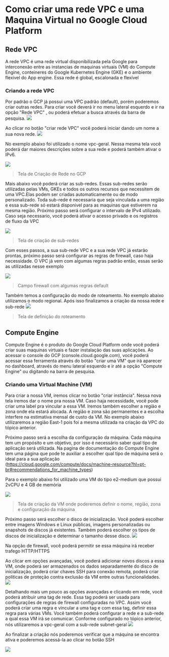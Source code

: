# Como criar uma rede VPC e uma Maquina Virtual no Google Cloud Platform

## Rede VPC

A rede VPC é uma rede virtual disponibilizada pela Google para interconexão entre as instancias de maquinas virtuais (VM) do Compute Engine, conteineres do Google Kubernetes Engine (GKE) e o ambiente flexivel do App engine. Essa rede é global, escalonada e flexível


### Criando a rede VPC

Por padrão o GCP já possui uma VPC padrão (default), porém poderemos criar outras redes. Para criar você deverá ir no menu lateral esquerdo e ir na opção "Rede VPC" , ou poderá  efetuar a busca através da barra de pesquisa.
![](/images/menu-vpc.JPG)

Ao clicar no botão "criar rede VPC" você poderá iniciar dando um nome a sua nova rede. 
![](/images/dashboard-vpc.JPG)

No exemplo abaixo foi utilizado o nome vpc-geral. Nessa mesma tela você poderá dar maiores descrições sobre a sua rede e poderá também ativar o IPv6.

![](/images/criar-rede.JPG)
> Tela de Criação de Rede no GCP

Mais abaixo você poderá criar as sub-redes. Essas sub-redes serão utilizadas pelas VMs, GKEs e todos os outros recursos que necessitem de uma VPC.Elas podem ser criadas automaticamente ou de modo personalizado. Toda sub-rede é necessaria que seja vinculada a uma região e essa sub-rede só estará disponivel para as maquinas que estiverem na mesma região. Próximo passo será configurar o intervalo de IPv4 utilizado. Caso seja necessario, você poderá ativar o acesso privado e os registros de fluxo da VPC

![](/images/editar-subrede.JPG)
> Tela de criação de sub-redes

Com esses passos, a sua sub-rede VPC e a sua rede VPC já estarão prontas, próximo passo será configurar as regras de firewall, caso haja necessidade. O VPC já vem com algumas regras padrão então, essas serão as utilizadas nesse exemplo

![](/images/firewall.JPG)
> Campo firewall com algumas regras default

Também temos a configuração do modo de roteamento. No exemplo abaixo utilizamos o modo regional. Após isso finalizamos a criação da nossa rede e sub-rede
![](/images/roteamento.JPG)
> Tela de definição do roteamento

## Compute Engine

Compute Engine é o produto do Google Cloud Platform onde você poderá criar suas maquinas virtuais e fazer instalação das suas aplicações. Ao acessar o console do GCP (console.cloud.google.com), você poderá acessar essa ferramenta através do botão "criar uma VM" que irá aparecer no dashboard, através do menu lateral esquerdo e ir até a opção "Compute Engine" ou digitando na barra de pesquisa.

### Criando uma Virtual Machine (VM)

Para criar a nossa VM, iremos clicar no botão "criar instância". Nessa nova tela iremos dar o nome pra nossa VM. Caso haja necessidade, você pode criar uma label pra vincular a essa VM. Iremos também escolher a região e zona onde ela estará alocada. A região e zona são permanentes e a escolha interfere na estimativa mensal de custo da VM. No exemplo abaixo utilizaremos a região East-1 pois foi a mesma utilizada na criação da VPC do tópico anterior.

Próximo passo será a escolha da configuração da máquina. Cada máquina tem um propósito e um objetivo, por isso é necessário saber qual tipo de aplicação será utilizada. Na pagina de documentação do Compute Engine tem uma página que pode te auxiliar a escolher qual tipo de máquina será o ideal para a sua aplicação (https://cloud.google.com/compute/docs/machine-resource?hl=pt-br#recommendations_for_machine_types)

Para o exemplo abaixo foi utilizado uma VM do tipo e2-medium que possui 2vCPU e 4 GB de memória

![](/images/criar-vm.JPG)
> Tela de criação da VM onde poderemos definir o nome, região, zona e configuração da máquina

Próximo passo será escolher o disco de inicialização. Você poderá escolher entre imagens Windows e Linux públicas, imagens personalizadas ou snapshots de discos já existentes. Também poderá escolher os tipos de discos de inicialização e determinar o tamanho desse disco.
![](/images/imagens-disco.JPG)

Na opção de firewall, você poderá permitir se essa máquina irá receber trafego HTTP/HTTPS

Ao clicar em opções avançadas, você poderá adicionar novos discos a essa VM, onde poderá ser armazenados os dados separadamente do disco de inicialização, poderá criar chaves SSH para conexão remota, poderá criar politicas de proteção contra exclusão da VM entre outras funcionalidades.
![](/images/opcoes.JPG)

Detalhando mais um pouco as opções avançadas e clicando em rede, você poderá atribuir uma tag de rede. Essa tag poderá ser usada para configurações de regras de firewall configuradas no VPC. Assim você poderá criar uma regra e vincular a uma tag e com essa tag, definir essa regra para várias VMs. Você também poderá configurar a rede e a sub-rede a qual essa VM irá se comunicar. Conforme configurado no tópico anterior, nós utilizaremos a vpc-geral com a sub-rede subnet-geral
![](/images/interface-rede.JPG)

Ao finalizar a criação nós poderemos verificar que a máquina se encontra ativa e poderemos acessá-la ao clicar no botão SSH 

![](/images/vm-criada.JPG)